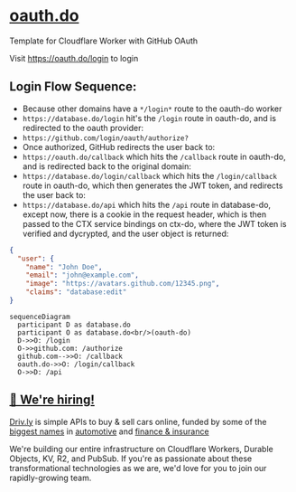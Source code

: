 # [oauth.do](https://oauth.do)
Template for Cloudflare Worker with GitHub OAuth


Visit <https://oauth.do/login> to login

## Login Flow Sequence:
- Because other domains have a `*/login*` route to the oauth-do worker
- `https://database.do/login` hit's the `/login` route in oauth-do, and is redirected to the oauth provider: 
- `https://github.com/login/oauth/authorize?`
- Once authorized, GitHub redirects the user back to:
- `https://oauth.do/callback` which hits the `/callback` route in oauth-do, and is redirected back to the original domain:
- `https://database.do/login/callback` which hits the `/login/callback` route in oauth-do, which then generates the JWT token, and redirects the user back to:
- `https://database.do/api` which hits the `/api` route in database-do, except now, there is a cookie in the request header, which is then passed to the CTX service bindings on ctx-do, where the JWT token is verified and dycrypted, and the user object is returned:
```json
{
  "user": {
    "name": "John Doe",
    "email": "john@example.com",
    "image": "https://avatars.github.com/12345.png",
    "claims": "database:edit"
}
```
```mermaid
sequenceDiagram
  participant D as database.do
  participant O as database.do<br/>(oauth-do)
  D->>O: /login
  O->>github.com: /authorize
  github.com-->>O: /callback
  oauth.do->>O: /login/callback
  O->>D: /api
```


## [🚀 We're hiring!](https://careers.do/apply)
[Driv.ly](https://driv.ly) is simple APIs to buy & sell cars online, funded by some of the [biggest names](https://twitter.com/TurnerNovak) in [automotive](https://fontinalis.com/team/#bill-ford) and [finance & insurance](https://www.detroit.vc)

We're building our entire infrastructure on Cloudflare Workers, Durable Objects, KV, R2, and PubSub.  If you're as passionate about these transformational technologies as we are, we'd love for you to join our rapidly-growing team.
